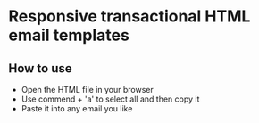 # Responsive transactional HTML email templates

## How to use

* Open the HTML file in your browser
* Use commend + 'a' to select all and then copy it
* Paste it into any email you like
